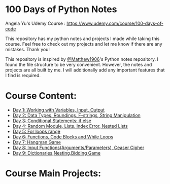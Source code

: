 # 100 Days of Python Notes


Angela Yu's Udemy Course : https://www.udemy.com/course/100-days-of-code

This repository has my python notes and projects I made while taking this course. Feel free to check out my projects and let me know if there are any mistakes. 
Thank you!

This repository is inspired by [@Matthew1906](https://www.github.com/Matthew1906)'s Python notes repository. I found the file structure to be very convenient. However, the notes and projects are all built by me. I will additionally add any important features that I find is required.

# Course Content:

* [Day 1: Working with Variables, Input, Output](Beginner/01/)
* [Day 2: Data Types, Roundings, F-strings, String Manipulation](Beginner/02/)
* [Day 3: Conditional Statements: if else](Beginner/03/)
* [Day 4: Random Module, Lists, Index Error, Nested Lists](Beginner/04/)
* [Day 5: For loops,range ](Beginner/05/)
* [Day 6: Functions, Code Blocks and While Loops](Beginner/06)
* [Day 7: Hangman Game](Beginner/07)
* [Day 8: Input Functions(Arguments/Parameters), Ceaser Cipher ](Beginner/08)
* [Day 9: Dictionaries,Nesting,Bidding Game](Beginner/09)

# Course Main Projects:
